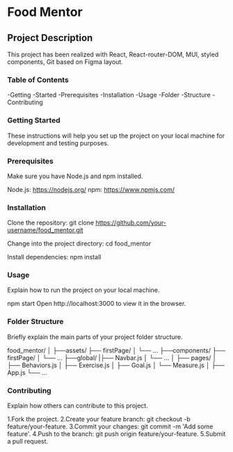 # Food Mentor

## Project Description

This project has been realized with React, React-router-DOM, MUI, styled components, Git based on Figma layout.

### Table of Contents

-Getting
-Started
-Prerequisites
-Installation
-Usage
-Folder
-Structure
-Contributing

### Getting Started

These instructions will help you set up the project on your local machine for development and testing purposes.

### Prerequisites

Make sure you have Node.js and npm installed.

Node.js: https://nodejs.org/ npm: https://www.npmjs.com/

### Installation

Clone the repository: git clone https://github.com/your-username/food_mentor.git

Change into the project directory: cd food_mentor

Install dependencies: npm install

### Usage

Explain how to run the project on your local machine.

npm start Open http://localhost:3000 to view it in the browser.

### Folder Structure

Briefly explain the main parts of your project folder structure.

food_mentor/
│
├──assets/
├── firstPage/
│ └── ...
├──components/
├── firstPage/
│ └── ...
├──global/
|├── Navbar.js
│ └── ... │
├── pages/
│ ├── Behaviors.js
│ ├── Exercise.js
│ ├── Goal.js
│ └── Measure.js
│ ├── App.js
└── ...

### Contributing

Explain how others can contribute to this project.

1.Fork the project.
2.Create your feature branch: git checkout -b feature/your-feature.
3.Commit your changes: git commit -m 'Add some feature'.
4.Push to the branch: git push origin feature/your-feature.
5.Submit a pull request.
